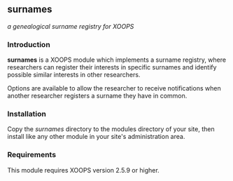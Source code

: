 ## surnames
*a genealogical surname registry for XOOPS*

### Introduction
**surnames** is a XOOPS module which implements a surname registry,
where researchers can register their interests in specific surnames
and identify possible similar interests in other researchers.

Options are available to allow the researcher to receive notifications
when another researcher registers a surname they have in common.

### Installation
Copy the *surnames* directory to the modules directory of your site, then
install like any other module in your site's administration area.

### Requirements
This module requires XOOPS version 2.5.9 or higher.

